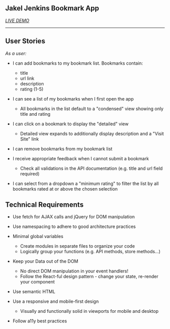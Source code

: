 ## Jakel Jenkins Bookmark App



*[LIVE DEMO](https://thinkful-ei-shark.github.io/jakel-bookmark-app/)*

-------------------------------------------------------------------------
## User Stories
*As a user:*

* I can add bookmarks to my bookmark list. Bookmarks contain:

  * title
  * url link
  * description
  * rating (1-5)

* I can see a list of my bookmarks when I first open the app

  * All bookmarks in the list default to a "condensed" view showing only title and rating
  
* I can click on a bookmark to display the "detailed" view

  * Detailed view expands to additionally display description and a "Visit Site" link
  
* I can remove bookmarks from my bookmark list

* I receive appropriate feedback when I cannot submit a bookmark

  * Check all validations in the API documentation (e.g. title and url field required)

* I can select from a dropdown a "minimum rating" to filter the list by all bookmarks rated at or above the chosen selection

## Technical Requirements
* Use fetch for AJAX calls and jQuery for DOM manipulation

* Use namespacing to adhere to good architecture practices

* Minimal global variables
  * Create modules in separate files to organize your code
  * Logically group your functions (e.g. API methods, store methods...)
 
* Keep your Data out of the DOM
  * No direct DOM manipulation in your event handlers!
  * Follow the React-ful design pattern - change your state, re-render your component
 
* Use semantic HTML

* Use a responsive and mobile-first design
  * Visually and functionally solid in viewports for mobile and desktop
 
* Follow a11y best practices
